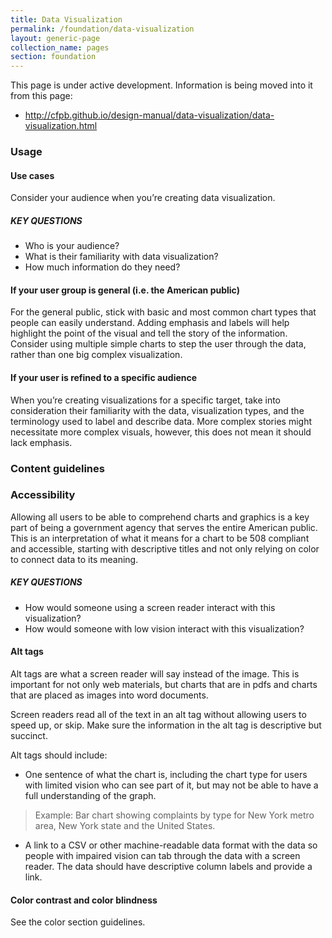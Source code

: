 ```yaml
---
title: Data Visualization
permalink: /foundation/data-visualization
layout: generic-page
collection_name: pages
section: foundation
---
```

This page is under active development. Information is being moved into it from this page:
* http://cfpb.github.io/design-manual/data-visualization/data-visualization.html

### Usage
#### Use cases
Consider your audience when you’re creating data visualization.

##### KEY QUESTIONS
* Who is your audience?
* What is their familiarity with data visualization?
* How much information do they need?

#### If your user group is general (i.e. the American public)
For the general public, stick with basic and most common chart types that people can easily understand. Adding emphasis and labels will help highlight the point of the visual and tell the story of the information. Consider using multiple simple charts to step the user through the data, rather than one big complex visualization.

#### If your user is refined to a specific audience
When you’re creating visualizations for a specific target, take into consideration their familiarity with the data, visualization types, and the terminology used to label and describe data. More complex stories might necessitate more complex visuals, however, this does not mean it should lack emphasis.

### Content guidelines


### Accessibility
Allowing all users to be able to comprehend charts and graphics is a key part of being a government agency that serves the entire American public. This is an interpretation of what it means for a chart to be 508 compliant and accessible, starting with descriptive titles and not only relying on color to connect data to its meaning.

##### KEY QUESTIONS
* How would someone using a screen reader interact with this visualization?
* How would someone with low vision interact with this visualization?

#### Alt tags
Alt tags are what a screen reader will say instead of the image. This is important for not only web materials, but charts that are in pdfs and charts that are placed as images into word documents.

Screen readers read all of the text in an alt tag without allowing users to speed up, or skip. Make sure the information in the alt tag is descriptive but succinct.

Alt tags should include:

* One sentence of what the chart is, including the chart type for users with limited vision who can see part of it, but may not be able to have a full understanding of the graph.
> Example: Bar chart showing complaints by type for New York metro area, New York state and the United States.
* A link to a CSV or other machine-readable data format with the data so people with impaired vision can tab through the data with a screen reader. The data should have descriptive column labels and provide a link.

#### Color contrast and color blindness
See the color section guidelines.
